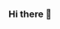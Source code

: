 ### Hi there 👋

<!--
**Ibrahim60/Ibrahim60** is a ✨ _special_ ✨ repository because its `README.md` (this file) appears on your GitHub profile.

Here are some ideas to get you started:

- 🔭 I’m currently working on JavaScript.
- 🌱 I’m currently learning ReactJS.
- 👯 I’m looking to collaborate on Front-end web development.
- 🤔 I’m looking for help with API (Development),handling different type of file formates within the web and extracting desired file after some processing.
- 💬 Ask me about Paktisan :pakistan:.
- 📫 How to reach me: ibrahim.cs2017@gmail.com
- 😄 Pronouns: him/he
- ⚡ Fun fact: If I'm not found here, I'll be offline :stuck_out_tongue: :sunglasses: .
-->
